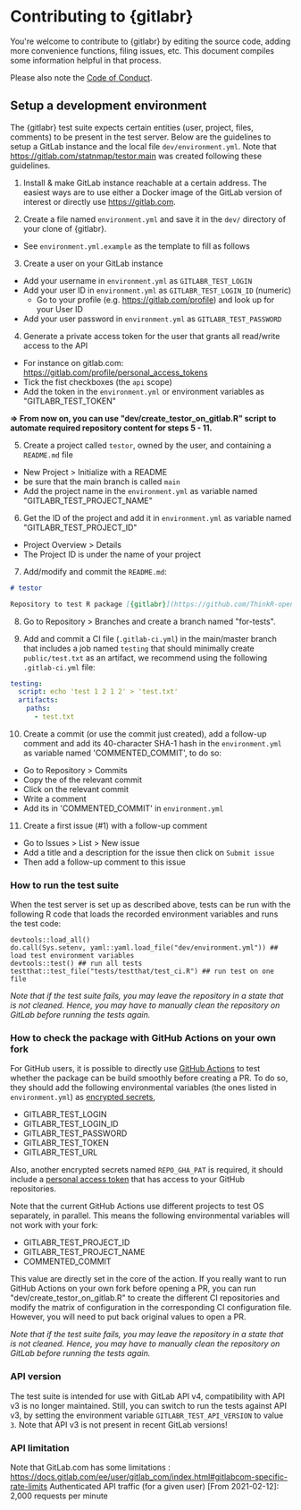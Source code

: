 # Contributing to {gitlabr}

You're welcome to contribute to {gitlabr} by editing the source code, adding more convenience functions, filing issues, etc. This document compiles some information helpful in that process.

Please also note the [Code of Conduct](CONDUCT.md).


## Setup a development environment

The {gitlabr} test suite expects certain entities (user, project, files, comments) to be present in the test server. 
Below are the guidelines to setup a GitLab instance and the local file `dev/environment.yml`. 
Note that <https://gitlab.com/statnmap/testor.main> was created following these guidelines. 


1. Install & make GitLab instance reachable at a certain address. The easiest ways are to use either a Docker image of the GitLab version of interest or directly use <https://gitlab.com>. 

2. Create a file named `environment.yml` and save it in the `dev/` directory of your clone of {gitlabr}.
  + See `environment.yml.example` as the template to fill as follows

3. Create a user on your GitLab instance
  + Add your username in `environment.yml` as `GITLABR_TEST_LOGIN`
  + Add your user ID in `environment.yml` as `GITLABR_TEST_LOGIN_ID` (numeric)
    + Go to your profile (e.g. https://gitlab.com/profile) and look up for your User ID
  + Add your user password in `environment.yml` as `GITLABR_TEST_PASSWORD`
  
4. Generate a private access token for the user that grants all read/write access to the  API 
  + For instance on gitlab.com: https://gitlab.com/profile/personal_access_tokens
  + Tick the fist checkboxes (the `api` scope) 
  + Add the token in the `environment.yml` or environment variables as "GITLABR_TEST_TOKEN"
  
  
**=> From now on, you can use "dev/create_testor_on_gitlab.R" script to automate required repository content for steps 5 - 11.**
  
  
5. Create a project called `testor`, owned by the user, and containing a `README.md` file
  + New Project > Initialize with a README
  + be sure that the main branch is called `main`
  + Add the project name in the `environment.yml` as variable named "GITLABR_TEST_PROJECT_NAME"

6. Get the ID of the project and add it in `environment.yml` as variable named "GITLABR_TEST_PROJECT_ID"
  + Project Overview > Details
  + The Project ID is under the name of your project
  
7. Add/modify and commit the `README.md`:
```md
# testor

Repository to test R package [{gitlabr}](https://github.com/ThinkR-open/gitlabr)
```

8. Go to Repository > Branches and create a branch named "for-tests".


9. Add and commit a CI file (`.gitlab-ci.yml`) in the main/master branch that includes a job named `testing` that should minimally create `public/test.txt` as an artifact, we recommend using the following `.gitlab-ci.yml` file:

```yaml 
testing:
  script: echo 'test 1 2 1 2' > 'test.txt'
  artifacts:
    paths:
      - test.txt
```

10. Create a commit (or use the commit just created), add a follow-up comment and add its 40-character SHA-1 hash in the `environment.yml` as variable named 'COMMENTED_COMMIT', to do so:
  + Go to Repository > Commits
  + Copy the <SHA1> of the relevant commit 
  + Click on the relevant commit 
  + Write a comment 
  + Add its <sha1> in 'COMMENTED_COMMIT' in `environment.yml`
  
11. Create a first issue (#1) with a follow-up comment
  + Go to Issues > List > New issue
  + Add a title and a description for the issue then click on `Submit issue`
  + Then add a follow-up comment to this issue


 
### How to run the test suite

When the test server is set up as described above, tests can be run with the following R code that loads the recorded environment variables and runs the test code:

```{r}
devtools::load_all()
do.call(Sys.setenv, yaml::yaml.load_file("dev/environment.yml")) ## load test environment variables
devtools::test() ## run all tests
testthat::test_file("tests/testthat/test_ci.R") ## run test on one file
```

_Note that if the test suite fails, you may leave the repository in a state that is not cleaned._
_Hence, you may have to manually clean the repository on GitLab before running the tests again._

### How to check the package with GitHub Actions on your own fork

For GitHub users, it is possible to directly use [GitHub Actions](https://docs.github.com/en/free-pro-team@latest/actions/reference/workflow-syntax-for-github-actions) to test whether the package can be build smoothly before creating a PR. To do so, they should add the following environmental variables (the ones listed in `environment.yml`) as [encrypted secrets](https://docs.github.com/en/free-pro-team@latest/actions/reference/encrypted-secrets),

- GITLABR_TEST_LOGIN
- GITLABR_TEST_LOGIN_ID
- GITLABR_TEST_PASSWORD
- GITLABR_TEST_TOKEN
- GITLABR_TEST_URL

Also, another encrypted secrets named `REPO_GHA_PAT` is required, it should include a 
[personal access token](https://docs.github.com/en/free-pro-team@latest/github/authenticating-to-github/creating-a-personal-access-token) that has access to your GitHub repositories.

Note that the current GitHub Actions use different projects to test OS separately, in parallel.
This means the following environmental variables will not work with your fork:

- GITLABR_TEST_PROJECT_ID
- GITLABR_TEST_PROJECT_NAME
- COMMENTED_COMMIT

This value are directly set in the core of the action. If you really want to run GitHub Actions on your own fork before opening a PR, you can run "dev/create_testor_on_gitlab.R" to create the different CI repositories and modify the matrix of configuration in the corresponding CI configuration file.  
However, you will need to put back original values to open a PR.  

<!--
You may need to temporarily modify the Actions OS matrix to fit your needs. 
I recommend to keep only one OS tested to avoid unit tests to be run in parallel on the same repository.
To do so, you can comment all but one OS in ".github/workflows/R-CMD-check.yaml", and change the values of the variable according to your configuration.
-->

_Note that if the test suite fails, you may leave the repository in a state that is not cleaned._
_Hence, you may have to manually clean the repository on GitLab before running the tests again._

### API version

The test suite is intended for use with GitLab API v4, compatibility with API v3 is no longer maintained. Still, you can switch to run the tests against API v3, by setting the environment variable `GITLABR_TEST_API_VERSION` to value `3`. Note that API v3 is not present in recent GitLab versions!

### API limitation

Note that GitLab.com has some limitations : https://docs.gitlab.com/ee/user/gitlab_com/index.html#gitlabcom-specific-rate-limits
Authenticated API traffic (for a given user) [From 2021-02-12]: 2,000 requests per minute 
